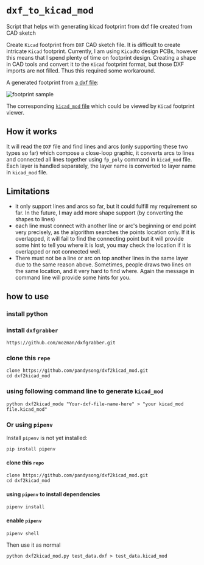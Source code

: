 # `dxf_to_kicad_mod`
Script that helps with generating kicad footprint from dxf file created from CAD sketch

Create `Kicad` footprint from `DXF` CAD sketch file. It is difficult to create 
intricate `Kicad` footprint. Currently, I am using `Kicad`to design PCBs, 
however this means that I spend plenty of time on footprint design. 
Creating a shape in CAD tools and convert it to the `Kicad` footprint format,
but those DXF imports are not filled. Thus this required some workaround.

A generated footprint from [a dxf file](test_data.dxf):

![footprint sample](sample.png)

The corresponding [`kicad_mod` file](test_data.kicad_mod) which could be viewed
by `Kicad` footprint viewer.

## How it works

It will read the `DXF` file and find lines and arcs (only supporting these two
types so far) which compose a close-loop graphic, it converts arcs to lines and
connected all lines together using `fp_poly` command in `kicad_mod` file. Each
layer is handled separately, the layer name is converted to layer name in
`kicad_mod` file.

## Limitations

* it only support lines and arcs so far, but it could fulfill my requirement so
  far. In the future, I may add more shape support (by converting the shapes to
  lines)
* each line must connect with another line or arc's beginning or end point very
  precisely, as the algorithm searches the points location only. If it is
  overlapped, it will fail to find the connecting point but it will provide some
  hint to tell you where it is lost, you may check the location if it is
  overlapped or not connected well.
* There must not be a line or arc on top another lines in the same layer due to
  the same reason above. Sometimes, people draws two lines on the same location,
  and it very hard to find where. Again the message in command line will provide
  some hints for you.


## how to use
### install python

### install `dxfgrabber`

```
https://github.com/mozman/dxfgrabber.git
```

### clone this `repe`

```
clone https://github.com/pandysong/dxf2kicad_mod.git
cd dxf2kicad_mod
```

### using following command line to generate `kicad_mod`

```
python dxf2kicad_mode "Your-dxf-file-name-here" > "your kicad_mod file.kicad_mod"
```

### Or using `pipenv`

Install `pipenv` is not yet installed:
```
pip install pipenv
```

#### clone this `repo`
```
clone https://github.com/pandysong/dxf2kicad_mod.git
cd dxf2kicad_mod
```

#### using `pipenv` to install dependencies

```
pipenv install
```

#### enable `pipenv`

```
pipenv shell
```

Then use it as normal

```
python dxf2kicad_mod.py test_data.dxf > test_data.kicad_mod
```


